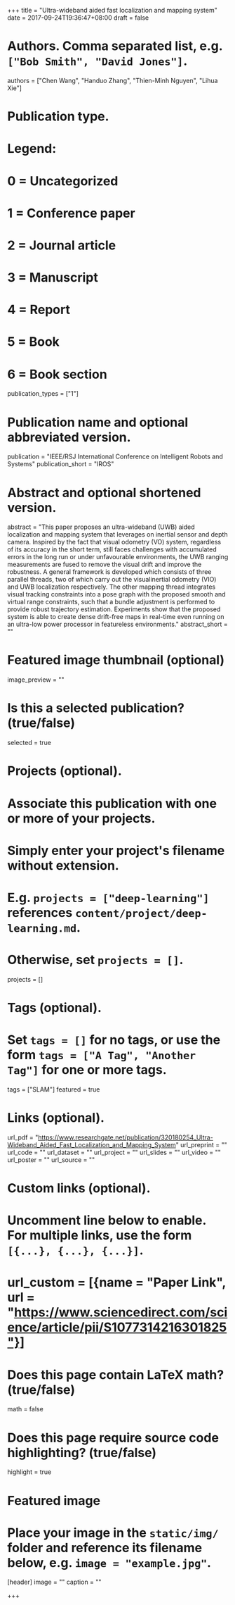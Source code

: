 +++
title = "Ultra-wideband aided fast localization and mapping system"
date = 2017-09-24T19:36:47+08:00
draft = false

# Authors. Comma separated list, e.g. `["Bob Smith", "David Jones"]`.
authors = ["Chen Wang", "Handuo Zhang", "Thien-Minh Nguyen", "Lihua Xie"]

# Publication type.
# Legend:
# 0 = Uncategorized
# 1 = Conference paper
# 2 = Journal article
# 3 = Manuscript
# 4 = Report
# 5 = Book
# 6 = Book section
publication_types = ["1"]

# Publication name and optional abbreviated version.
publication = "IEEE/RSJ International Conference on Intelligent Robots and Systems"
publication_short = "IROS"

# Abstract and optional shortened version.
abstract = "This paper proposes an ultra-wideband (UWB) aided localization and mapping system that leverages on inertial sensor and depth camera. Inspired by the fact that visual odometry (VO) system, regardless of its accuracy in the short term, still faces challenges with accumulated errors in the long run or under unfavourable environments, the UWB ranging measurements are fused to remove the visual drift and improve the robustness. A general framework is developed which consists of three parallel threads, two of which carry out the visualinertial odometry (VIO) and UWB localization respectively. The other mapping thread integrates visual tracking constraints into a pose graph with the proposed smooth and virtual range constraints, such that a bundle adjustment is performed to provide robust trajectory estimation. Experiments show that the proposed system is able to create dense drift-free maps in real-time even running on an ultra-low power processor in featureless environments."
abstract_short = ""

# Featured image thumbnail (optional)
image_preview = ""

# Is this a selected publication? (true/false)
selected = true

# Projects (optional).
#   Associate this publication with one or more of your projects.
#   Simply enter your project's filename without extension.
#   E.g. `projects = ["deep-learning"]` references `content/project/deep-learning.md`.
#   Otherwise, set `projects = []`.
projects = []

# Tags (optional).
#   Set `tags = []` for no tags, or use the form `tags = ["A Tag", "Another Tag"]` for one or more tags.
tags = ["SLAM"]
featured = true

# Links (optional).
url_pdf = "https://www.researchgate.net/publication/320180254_Ultra-Wideband_Aided_Fast_Localization_and_Mapping_System"
url_preprint = ""
url_code = ""
url_dataset = ""
url_project = ""
url_slides = ""
url_video = ""
url_poster = ""
url_source = ""

# Custom links (optional).
#   Uncomment line below to enable. For multiple links, use the form `[{...}, {...}, {...}]`.
# url_custom = [{name = "Paper Link", url = "https://www.sciencedirect.com/science/article/pii/S1077314216301825"}]

# Does this page contain LaTeX math? (true/false)
math = false

# Does this page require source code highlighting? (true/false)
highlight = true

# Featured image
# Place your image in the `static/img/` folder and reference its filename below, e.g. `image = "example.jpg"`.
[header]
image = ""
caption = ""

+++

